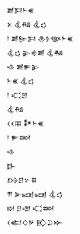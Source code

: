 <div class='block'>
<div class='line'>𒋢𒁕𒈨𒌍</div>
<div class='line'>𒉽 𒆬𒄀 𒆬𒌓</div>
<div class='line'>𒁹 𒋢𒌉𒁕 𒊯𒊩𒀲𒈨𒌍</div>
<div class='line'>𒆬𒌓 𒉌𒄴𒋢 𒆬𒄀</div>
<div class='line'>𒈾 𒋢𒊓𒉌</div>
<div class='line'>𒈨𒌍 𒆬𒌓</div>
<div class='line'>𒁹 𒄣𒇻</div>
<div class='line'>𒆬𒄀</div>
<div class='line'>𒌋𒌋𒐍 𒀯𒈨𒌍</div>
<div class='line'>𒁹 𒊓𒇷</div>
<div class='line'>𒈾</div>
<div class='line'>𒃲</div>
<div class='line'>𒋳𒆪𒆳 𒐋</div>
<div class='line'>𒐈 𒅕𒍢𒍢 𒆬𒌓</div>
<div class='line'>𒊭 𒆪𒌝 𒄣𒇷</div>
<div class='line'>𒌋𒅗𒄭𒃻 𒃼𒊒𒁍</div>
</div>